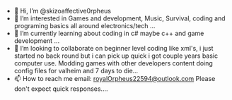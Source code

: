 - 👋 Hi, I’m @skizoaffective0rpheus
- 👀 I’m interested in Games and development, Music, Survival, coding and programing basics all around electronics/tech ...
- 🌱 I’m currently learning about coding in c# maybe c++ and game development ...
- 💞️ I’m looking to collaborate on beginner level coding like xml's, i just started no back round but i can pick up quick i got couple years basic computer use.
Modding games with other developers content doing config files for valheim and 7 days to die...
- 📫 How to reach me email: royalOrpheus22594@outlook.com Please don't expect quick responses....

<!---
skizoaffective0rpheus/skizoaffective0rpheus is a ✨ special ✨ repository because its `README.md` (this file) appears on your GitHub profile.
You can click the Preview link to take a look at your changes.
--->
